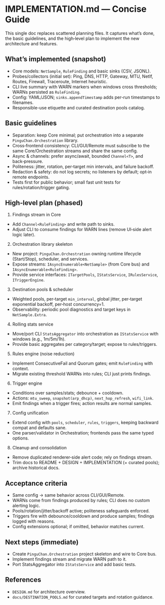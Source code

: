 # IMPLEMENTATION.md — Concise Guide

This single doc replaces scattered planning files. It captures what’s done, the basic guidelines, and the high‑level plan to implement the new architecture and features.

## What’s implemented (snapshot)
- Core models: `NetSample`, `RuleFinding` and basic sinks (CSV, JSONL).
- Probes/collectors (initial set): Ping, DNS, HTTP, Gateway, MTU, NetIf, Routes, Firewall, Traceroute, Internet heuristic.
- CLI live summary with WARN markers when windows cross thresholds; WARNs persisted as `RuleFinding`.
- Config: YAML/JSON; `sinks.appendTimestamp` adds per-run timestamps to filenames.
- Responsible-use etiquette and curated destination pools catalog.

## Basic guidelines
- Separation: keep Core minimal; put orchestration into a separate `PinguChan.Orchestration` library.
- Cross‑frontend consistency: CLI/GUI/Remote must subscribe to the same Core/Orchestration streams and share the same config.
- Async & channels: prefer async/await, bounded `Channel<T>`, and back‑pressure.
- Politeness: jitter, rotation, per‑target min intervals, and failure backoff.
- Redaction & safety: do not log secrets; no listeners by default; opt‑in remote endpoints.
- Tests first for public behavior; small fast unit tests for rules/rotation/trigger gating.

## High‑level plan (phased)

1) Findings stream in Core
- Add `Channel<RuleFinding>` and write path to sinks.
- Adjust CLI to consume findings for WARN lines (remove UI‑side alert logic later).

2) Orchestration library skeleton
- New project: `PinguChan.Orchestration` owning runtime lifecycle (Start/Stop), scheduler, and services.
- Expose streams: `IAsyncEnumerable<NetSample>` (from Core bus) and `IAsyncEnumerable<RuleFinding>`.
- Provide service interfaces: `ITargetPools`, `IStatsService`, `IRulesService`, `ITriggerEngine`.

3) Destination pools & scheduler
- Weighted pools, per‑target `min_interval`, global jitter, per‑target exponential backoff, per‑host concurrency=1.
- Observability: periodic pool diagnostics and target keys in `NetSample.Extra`.

4) Rolling stats service
- Move/port CLI `StatsAggregator` into orchestration as `IStatsService` with windows (e.g., 1m/5m/1h).
- Provide basic aggregates per category/target; expose to rules/triggers.

5) Rules engine (noise reduction)
- Implement ConsecutiveFail and Quorum gates; emit `RuleFinding` with context.
- Migrate existing threshold WARNs into rules; CLI just prints findings.

6) Trigger engine
- Conditions over samples/stats; debounce + cooldown.
- Actions: `mtu_sweep`, `snapshot(arp_dhcp)`, `next_hop_refresh`, `wifi_link`.
- Emit findings when a trigger fires; action results are normal samples.

7) Config unification
- Extend config with `pools`, `scheduler`, `rules`, `triggers`, keeping backward compat and defaults sane.
- One parser/validator in Orchestration; frontends pass the same typed options.

8) Cleanup and consolidation
- Remove duplicated renderer‑side alert code; rely on findings stream.
- Trim docs to README + DESIGN + IMPLEMENTATION (+ curated pools); archive historical docs.

## Acceptance criteria
- Same config → same behavior across CLI/GUI/Remote.
- WARNs come from findings produced by rules; CLI does no custom alerting logic.
- Pools/rotation/jitter/backoff active; politeness safeguards enforced.
- Triggers fire with debounce/cooldown and produce samples; findings logged with reasons.
- Config extensions optional; if omitted, behavior matches current.

## Next steps (immediate)
- Create `PinguChan.Orchestration` project skeleton and wire to Core bus.
- Implement findings stream and migrate WARN path to it.
- Port StatsAggregator into `IStatsService` and add basic tests.

## References
- `DESIGN.md` for architecture overview.
- `docs/DESTINATION_POOLS.md` for curated targets and rotation guidance.
